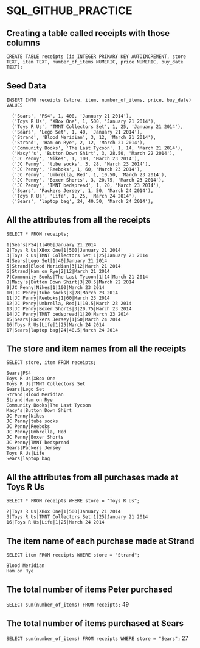 # SQL_GITHUB_PRACTICE

## Creating a table called receipts with those columns
```
CREATE TABLE receipts (id INTEGER PRIMARY KEY AUTOINCREMENT, store TEXT, item TEXT, number_of_items NUMERIC, price NUMERIC, buy_date TEXT);
```

## Seed Data
```INSERT INTO receipts (store, item, number_of_items, price, buy_date) VALUES```
```
  ('Sears', 'PS4', 1, 400, 'January 21 2014'),
  ('Toys R Us', 'XBox One', 1, 500, 'January 21 2014'),
  ('Toys R Us', 'TMNT Collectors Set', 1, 25, 'January 21 2014'),
  ('Sears', 'Lego Set', 1, 40, 'January 21 2014'),
  ('Strand', 'Blood Meridian', 3, 12, 'March 21 2014'),
  ('Strand', 'Ham on Rye', 2, 12, 'March 21 2014'),
  ('Community Books', 'The Last Tycoon', 1, 14, 'March 21 2014'),
  ('Macy''s', 'Button Down Shirt', 3, 28.50, 'March 22 2014'),
  ('JC Penny', 'Nikes', 1, 100, 'March 23 2014'),
  ('JC Penny', 'tube socks', 3, 28, 'March 23 2014'),
  ('JC Penny', 'Reeboks', 1, 60, 'March 23 2014'),
  ('JC Penny', 'Umbrella, Red', 1, 10.50, 'March 23 2014'),
  ('JC Penny', 'Boxer Shorts', 3, 20.75, 'March 23 2014'),
  ('JC Penny', 'TMNT bedspread', 1, 20, 'March 23 2014'),
  ('Sears', 'Packers Jersey', 1, 50, 'March 24 2014'),
  ('Toys R Us', 'Life', 1, 25, 'March 24 2014'),
  ('Sears', 'laptop bag', 24, 40.50, 'March 24 2014');
  ```

## All the attributes from all the receipts
```SELECT * FROM receipts;```
```
1|Sears|PS4|1|400|January 21 2014
2|Toys R Us|XBox One|1|500|January 21 2014
3|Toys R Us|TMNT Collectors Set|1|25|January 21 2014
4|Sears|Lego Set|1|40|January 21 2014
5|Strand|Blood Meridian|3|12|March 21 2014
6|Strand|Ham on Rye|2|12|March 21 2014
7|Community Books|The Last Tycoon|1|14|March 21 2014
8|Macy's|Button Down Shirt|3|28.5|March 22 2014
9|JC Penny|Nikes|1|100|March 23 2014
10|JC Penny|tube socks|3|28|March 23 2014
11|JC Penny|Reeboks|1|60|March 23 2014
12|JC Penny|Umbrella, Red|1|10.5|March 23 2014
13|JC Penny|Boxer Shorts|3|20.75|March 23 2014
14|JC Penny|TMNT bedspread|1|20|March 23 2014
15|Sears|Packers Jersey|1|50|March 24 2014
16|Toys R Us|Life|1|25|March 24 2014
17|Sears|laptop bag|24|40.5|March 24 2014
```

## The store and item names from all the receipts
```SELECT store, item FROM receipts;```
```
Sears|PS4
Toys R Us|XBox One
Toys R Us|TMNT Collectors Set
Sears|Lego Set
Strand|Blood Meridian
Strand|Ham on Rye
Community Books|The Last Tycoon
Macy's|Button Down Shirt
JC Penny|Nikes
JC Penny|tube socks
JC Penny|Reeboks
JC Penny|Umbrella, Red
JC Penny|Boxer Shorts
JC Penny|TMNT bedspread
Sears|Packers Jersey
Toys R Us|Life
Sears|laptop bag
```

## All the attributes from all purchases made at Toys R Us
```SELECT * FROM receipts WHERE store = "Toys R Us";```
```
2|Toys R Us|XBox One|1|500|January 21 2014
3|Toys R Us|TMNT Collectors Set|1|25|January 21 2014
16|Toys R Us|Life|1|25|March 24 2014
```

## The item name of each purchase made at Strand
```SELECT item FROM receipts WHERE store = "Strand";```
```
Blood Meridian
Ham on Rye
```

## The total number of items Peter purchased
```SELECT sum(number_of_items) FROM receipts;```
49

## The total number of items purchased at Sears
```SELECT sum(number_of_items) FROM receipts WHERE store = "Sears";```
27



